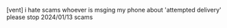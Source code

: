 [vent] i hate scams
whoever is msging my phone about 'attempted  delivery' please stop
2024/01/13
scams